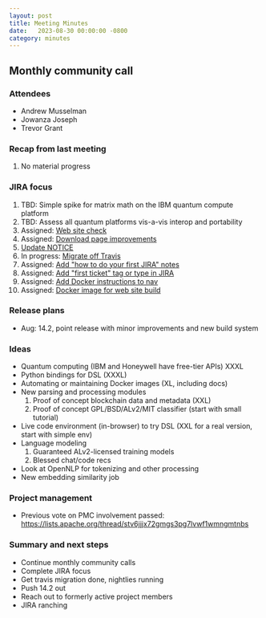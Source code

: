 ```yaml
---
layout: post
title: Meeting Minutes
date:   2023-08-30 00:00:00 -0800
category: minutes
---
```

## Monthly community call

### Attendees
* Andrew Musselman
* Jowanza Joseph
* Trevor Grant

### Recap from last meeting
1. No material progress

### JIRA focus
1. TBD: Simple spike for matrix math on the IBM quantum compute platform
1. TBD: Assess all quantum platforms vis-a-vis interop and portability
1. Assigned: [Web site check](https://issues.apache.org/jira/browse/MAHOUT-2152)
1. Assigned: [Download page improvements](https://issues.apache.org/jira/browse/MAHOUT-2153)
1. [Update NOTICE](https://issues.apache.org/jira/browse/MAHOUT-2154)
1. In progress: [Migrate off Travis](https://issues.apache.org/jira/browse/MAHOUT-2149)
1. Assigned: [Add "how to do your first JIRA" notes](https://issues.apache.org/jira/browse/MAHOUT-2156)
1. Assigned: [Add "first ticket" tag or type in JIRA](https://issues.apache.org/jira/browse/MAHOUT-2157)
1. Assigned: [Add Docker instructions to nav](https://issues.apache.org/jira/browse/MAHOUT-2159)
1. Assigned: [Docker image for web site build](https://issues.apache.org/jira/browse/MAHOUT-2165)


### Release plans
* Aug: 14.2, point release with minor improvements and new build system

### Ideas
* Quantum computing (IBM and Honeywell have free-tier APIs) XXXL
* Python bindings for DSL (XXXL)
* Automating or maintaining Docker images (XL, including docs)
* New parsing and processing modules
  1. Proof of concept blockchain data and metadata (XXL)
  1. Proof of concept GPL/BSD/ALv2/MIT classifier (start with small tutorial)
* Live code environment (in-browser) to try DSL (XXL for a real version, start with simple env)
* Language modeling
  1. Guaranteed ALv2-licensed training models
  1. Blessed chat/code recs
* Look at OpenNLP for tokenizing and other processing
* New embedding similarity job

### Project management
* Previous vote on PMC involvement passed: https://lists.apache.org/thread/stv6jjjx72gmgs3pg7lvwf1wmngmtnbs

### Summary and next steps
* Continue monthly community calls
* Complete JIRA focus
* Get travis migration done, nightlies running
* Push 14.2 out
* Reach out to formerly active project members
* JIRA ranching
